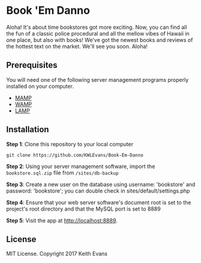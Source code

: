 # Book 'Em Danno

Aloha! It's about time bookstores got more exciting. Now, you can find all the fun of a classic police procedural and all the mellow vibes of Hawaii in one place, but also with books! We've got the newest books and reviews of the hottest text on the market. We'll see you soon. Aloha!

## Prerequisites

You will need one of the following server management programs properly installed on your computer.

* [MAMP](https://www.mamp.info/en/)
* [WAMP](http://www.wampserver.com/en/)
* [LAMP](https://www.apachefriends.org/index.html)

## Installation

**Step 1**: Clone this repository to your local computer

```console
git clone https://github.com/KWLEvans/Book-Em-Danno
```

**Step 2**: Using your server management software, import the `bookstore.sql.zip` file from `/sites/db-backup`

**Step 3**: Create a new user on the database using username: 'bookstore' and password: 'bookstore'; you can double check in sites/default/settings.php

**Step 4**: Ensure that your web server software's document root is set to the project's root directory and that the MySQL port is set to 8889

**Step 5**: Visit the app at [http://localhost:8889](http://localhost:8889).

## License

MIT License. Copyright 2017 Keith Evans
